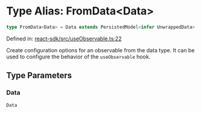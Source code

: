 # Type Alias: FromData\<Data\>

```ts
type FromData<Data> = Data extends PersistedModel<infer UnwrappedData> ? object : object;
```

Defined in: [react-sdk/src/useObservable.ts:22](https://github.com/towns-protocol/towns/blob/0db1fd0ac7258e8db8cedfb6183e8eade8284fa1/packages/react-sdk/src/useObservable.ts#L22)

Create configuration options for an observable from the data type.
It can be used to configure the behavior of the `useObservable` hook.

## Type Parameters

### Data

`Data`
